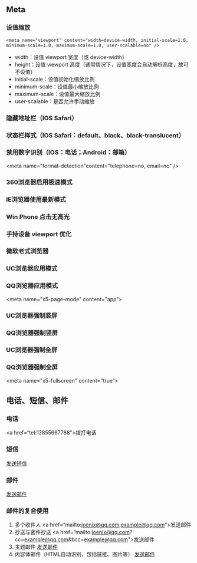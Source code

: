 ## Meta

### 设值缩放
`<meta name="viewport" content="width=device-width, initial-scale=1.0, minimum-scale=1.0, maximum-scale=1.0, user-scalable=no" />`
- width：设值 viewport 宽度（或 device-width）
- height：设值 viewport 高度（通常情况下，设值宽度会自动解析高度，故可不设值）
- initial-scale：设值初始化缩放比例
- minimum-scale：设值最小缩放比例
- maximum-scale：设值最大缩放比例
- user-scalable：是否允许手动缩放

### 隐藏地址栏（IOS Safari）
<meta name="apple-mobile-web-app-capable" content="yes" />

### 状态栏样式（IOS Safari：default、black、black-translucent）
<meta name="apple-mobile-web-app-status-bar-style" content="black" />

### 禁用数字识别（IOS：电话；Android：邮箱）
<meta name="format-detection"content="telephone=no, email=no" />

### 360浏览器启用极速模式
<meta name="renderer" content="webkit">

### IE浏览器使用最新模式
<meta http-equiv="X-UA-Compatible" content="IE=edge">

### Win Phone 点击无高光
<meta name="msapplication-tap-highlight" content="no">

### 手持设备 viewport 优化
<meta name="HandheldFriendly" content="true">

### 微软老式浏览器
<meta name="MobileOptimized" content="320">

### UC浏览器应用模式
<meta name="browsermode" content="application">

### QQ浏览器应用模式
<meta name="x5-page-mode" content="app”>

### UC浏览器强制竖屏
<meta name="screen-orientation" content="portrait">

### QQ浏览器强制竖屏
<meta name="x5-orientation" content="portrait">

### UC浏览器强制全屏
<meta name="full-screen" content="yes">

### QQ浏览器强制全屏
<meta name="x5-fullscreen" content="true”>


## 电话、短信、邮件

### 电话
<a href=“tel:13855667788">拨打电话</a>

### 短信
<a href="sms:10086">发送短信</a>

### 邮件
<a href="mailto:joenix@qq.com">发送邮件</a>

### 邮件的复合使用
1. 多个收件人
<a href=“mailto:joenix@qq.com;example@qq.com">发送邮件</a>
2. 抄送与密件抄送
<a href=“mailto:joenix@qq.com?cc=example@qq.com&bcc=example@qq.com">发送邮件</a>
3. 主题邮件
<a href="mailto:joenix@qq.com?subject=theme">发送邮件</a>
4. 内容体邮件（HTML自动识别，包括链接、图片等）
<a href="mailto:joenix@qq.com?body=<img src='img/theme.jpg' />http(s)://joenix.com/">发送邮件</a>

###
